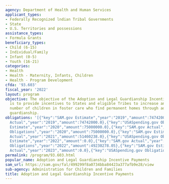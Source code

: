 ```yaml
---
agency: Department of Health and Human Services
applicant_types:
- Federally Recognized lndian Tribal Governments
- State
- U.S. Territories and possessions
assistance_types:
- Formula Grants
beneficiary_types:
- Child (6-15)
- Individual/Family
- Infant (0-5)
- Youth (16-21)
categories:
- Health
- Health - Maternity, Infants, Children
- Health - Program Development
cfda: '93.603'
fiscal_year: '2022'
layout: program
objective: The objective of the Adoption and Legal Guardianship Incentives program
  is to provide incentives to States and eligible Tribes to increase annually the
  number of children in foster care who find permanent homes through adoption or legal
  guardianship.
obligations: '[{"key":"SAM.gov Estimate","year":"2019","amount":74742000.0},{"key":"SAM.gov
  Actual","year":"2019","amount":74742000.0},{"key":"USASpending.gov Obligations","year":"2019","amount":74696305.0},{"key":"SAM.gov
  Estimate","year":"2020","amount":75000000.0},{"key":"SAM.gov Actual","year":"2020","amount":75000000.0},{"key":"USASpending.gov
  Obligations","year":"2020","amount":75000000.0},{"key":"SAM.gov Estimate","year":"2021","amount":75000000.0},{"key":"SAM.gov
  Actual","year":"2021","amount":51460238.0},{"key":"USASpending.gov Obligations","year":"2021","amount":50980761.0},{"key":"SAM.gov
  Estimate","year":"2022","amount":0.0},{"key":"SAM.gov Actual","year":"2022","amount":55547000.0},{"key":"USASpending.gov
  Obligations","year":"2022","amount":49230278.05},{"key":"SAM.gov Estimate","year":"2023","amount":117992262.0},{"key":"SAM.gov
  Actual","year":"2023","amount":0.0},{"key":"USASpending.gov Obligations","year":"2023","amount":-9067627.82}]'
permalink: /program/93.603.html
popular_name: Adoption and Legal Guardianship Incentive Payments
sam_url: https://sam.gov/fal/499299f8a0734bba84423a377afb9e28/view
sub-agency: Administration for Children and Families
title: Adoption and Legal Guardianship Incentive Payments
---
```


